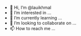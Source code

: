 - 👋 Hi, I’m @lauikhmal
- 👀 I’m interested in ...
- 🌱 I’m currently learning ...
- 💞️ I’m looking to collaborate on ...
- 📫 How to reach me ...

<!---
lauikhmal/lauikhmal is a ✨ special ✨ repository because its `README.md` (this file) appears on your GitHub profile.
You can click the Preview link to take a look at your changes.
--->
